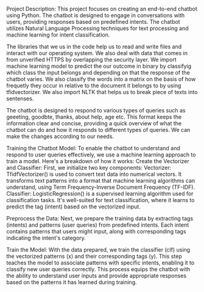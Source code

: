 Project Description:
This project focuses on creating an end-to-end chatbot using Python. The chatbot is designed to engage in conversations with users, providing responses based on predefined intents. The chatbot utilizes Natural Language Processing techniques for text processing and machine learning for intent classification.

The libraries that we us in the code help us to read and write files and interact with our operating system. We also deal with data that comes in from unverified HTTPS by overlapping the security layer. We import machine learning model to predict the our outcome in binary by classifyig which class the input belongs and depending on that the response of the chatbot varies. We also classify the words into a matrix on the basis of how frequetly they occur in relative to the document it belongs to by using tfidvectorizer. We also import NLTK that helps us to break piece of texts into sentenses. 

The chatbot is designed to respond to various types of queries such as geeeting, goodbte, thanks, about help, age etc. This format keeps the information clear and concise, providing a quick overview of what the chatbot can do and how it responds to different types of queries. We can make the changes according to our needs.

Training the Chatbot Model:
To enable the chatbot to understand and respond to user queries effectively, we use a machine learning approach to train a model. Here's a breakdown of how it works:
Create the Vectorizer and Classifier:
First, we initialize two key components:
Vectorizer: TfidfVectorizer() is used to convert text data into numerical vectors. It transforms text patterns into a format that machine learning algorithms can understand, using Term Frequency-Inverse Document Frequency (TF-IDF).
Classifier: LogisticRegression() is a supervised learning algorithm used for classification tasks. It's well-suited for text classification, where it learns to predict the tag (intent) based on the vectorized input.

Preprocess the Data:
Next, we prepare the training data by extracting tags (intents) and patterns (user queries) from predefined intents. Each intent contains patterns that users might input, along with corresponding tags indicating the intent's category.

Train the Model:
With the data prepared, we train the classifier (clf) using the vectorized patterns (x) and their corresponding tags (y). This step teaches the model to associate patterns with specific intents, enabling it to classify new user queries correctly.
This process equips the chatbot with the ability to understand user inputs and provide appropriate responses based on the patterns it has learned during training.

